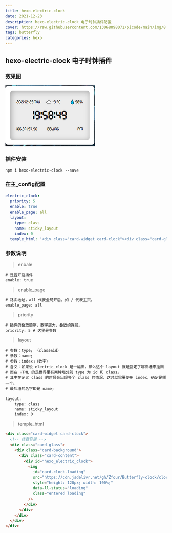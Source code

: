 ```yaml
---
title: hexo-electric-clock
date: 2021-12-23
description: hexo-electric-clock 电子时钟插件配置
cover: https://raw.githubusercontent.com/13068098071/picode/main/img/8.jpg
tags: butterfly
categories: hexo
---
```

## hexo-electric-clock 电子时钟插件

### 效果图

![时钟](https://raw.githubusercontent.com/13068098071/picode/main/img/image-20211223195858557.png)

### 插件安装

```shell
npm i hexo-electric-clock --save
```

### 在主_config配置

```yaml
electric_clock:
  priority: 5
  enable: true
  enable_page: all
  layout:
    type: class
    name: sticky_layout
    index: 0
  temple_html: '<div class="card-widget card-clock"><div class="card-glass"><div class="card-background"><div class="card-content"><div id="hexo_electric_clock"><img id="card-clock-loading" src="https://cdn.jsdelivr.net/gh/Zfour/Butterfly-clock/clock/images/weather/loading.gif" style="height: 120px; width: 100%;" data-ll-status="loading" class="entered loading"></div></div></div></div></div>'
```

### 参数说明

>enbale

```shell
# 是否开启插件
enable: true
```

> enable_page

```shell
# 路由地址，all 代表全局开启。如 / 代表主页。
enable_page: all
```

> priority

```shell
# 插件的叠放顺序，数字越大，叠放约靠前。
priority: 5 # 这里是参数
```

> layout

```shell
# 参数：type; （class&id）
# 参数：name;
# 参数：index；（数字）
# 含义：如果说 electric_clock 是一幅画，那么这个 layout 就是指定了哪面墙来挂画
# 而在 HTML 的是世界里有两种墙分别 type 为 id 和 class。
# 其中在定义 class 的时候会出现多个 class 的情况，这时就需要使用 index，确定是哪一个。
# 最后墙的名字即是 name;

layout:
    type: class
    name: sticky_layout
    index: 0
```

> temple_html

```html
<div class="card-widget card-clock">
  <!-- 挂载容器 -->
  <div class="card-glass">
    <div class="card-background">
      <div class="card-content">
        <div id="hexo_electric_clock">
          <img
            id="card-clock-loading"
            src="https://cdn.jsdelivr.net/gh/Zfour/Butterfly-clock/clock/images/weather/loading.gif"
            style="height: 120px; width: 100%;"
            data-ll-status="loading"
            class="entered loading"
          />
        </div>
      </div>
    </div>
  </div>
</div>
```

